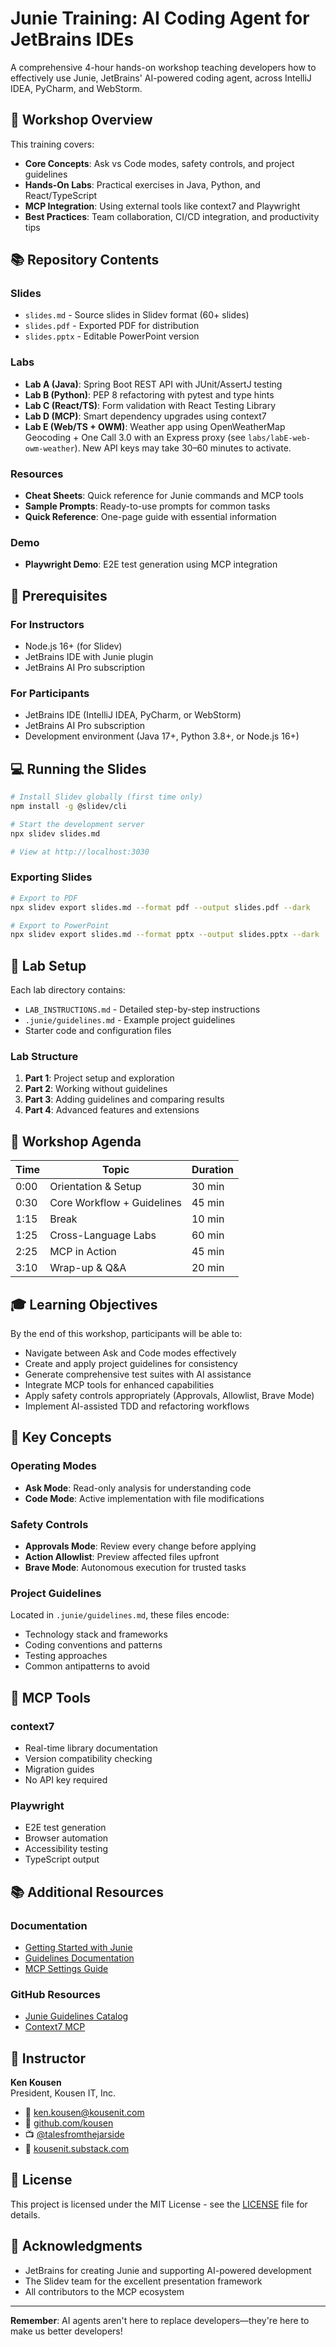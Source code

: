 # Junie Training: AI Coding Agent for JetBrains IDEs

A comprehensive 4-hour hands-on workshop teaching developers how to effectively use Junie, JetBrains' AI-powered coding agent, across IntelliJ IDEA, PyCharm, and WebStorm.

## 🎯 Workshop Overview

This training covers:
- **Core Concepts**: Ask vs Code modes, safety controls, and project guidelines
- **Hands-On Labs**: Practical exercises in Java, Python, and React/TypeScript
- **MCP Integration**: Using external tools like context7 and Playwright
- **Best Practices**: Team collaboration, CI/CD integration, and productivity tips

## 📚 Repository Contents

### Slides
- `slides.md` - Source slides in Slidev format (60+ slides)
- `slides.pdf` - Exported PDF for distribution
- `slides.pptx` - Editable PowerPoint version

### Labs
- **Lab A (Java)**: Spring Boot REST API with JUnit/AssertJ testing
- **Lab B (Python)**: PEP 8 refactoring with pytest and type hints
- **Lab C (React/TS)**: Form validation with React Testing Library
- **Lab D (MCP)**: Smart dependency upgrades using context7
- **Lab E (Web/TS + OWM)**: Weather app using OpenWeatherMap Geocoding + One Call 3.0 with an Express proxy (see `labs/labE-web-owm-weather`). New API keys may take 30–60 minutes to activate.

### Resources
- **Cheat Sheets**: Quick reference for Junie commands and MCP tools
- **Sample Prompts**: Ready-to-use prompts for common tasks
- **Quick Reference**: One-page guide with essential information

### Demo
- **Playwright Demo**: E2E test generation using MCP integration

## 🚀 Prerequisites

### For Instructors
- Node.js 16+ (for Slidev)
- JetBrains IDE with Junie plugin
- JetBrains AI Pro subscription

### For Participants
- JetBrains IDE (IntelliJ IDEA, PyCharm, or WebStorm)
- JetBrains AI Pro subscription
- Development environment (Java 17+, Python 3.8+, or Node.js 16+)

## 💻 Running the Slides

```bash
# Install Slidev globally (first time only)
npm install -g @slidev/cli

# Start the development server
npx slidev slides.md

# View at http://localhost:3030
```

### Exporting Slides

```bash
# Export to PDF
npx slidev export slides.md --format pdf --output slides.pdf --dark

# Export to PowerPoint
npx slidev export slides.md --format pptx --output slides.pptx --dark
```

## 🧪 Lab Setup

Each lab directory contains:
- `LAB_INSTRUCTIONS.md` - Detailed step-by-step instructions
- `.junie/guidelines.md` - Example project guidelines
- Starter code and configuration files

### Lab Structure

1. **Part 1**: Project setup and exploration
2. **Part 2**: Working without guidelines
3. **Part 3**: Adding guidelines and comparing results
4. **Part 4**: Advanced features and extensions

## 📖 Workshop Agenda

| Time | Topic | Duration |
|------|-------|----------|
| 0:00 | Orientation & Setup | 30 min |
| 0:30 | Core Workflow + Guidelines | 45 min |
| 1:15 | Break | 10 min |
| 1:25 | Cross-Language Labs | 60 min |
| 2:25 | MCP in Action | 45 min |
| 3:10 | Wrap-up & Q&A | 20 min |

## 🎓 Learning Objectives

By the end of this workshop, participants will be able to:
- Navigate between Ask and Code modes effectively
- Create and apply project guidelines for consistency
- Generate comprehensive test suites with AI assistance
- Integrate MCP tools for enhanced capabilities
- Apply safety controls appropriately (Approvals, Allowlist, Brave Mode)
- Implement AI-assisted TDD and refactoring workflows

## 📝 Key Concepts

### Operating Modes
- **Ask Mode**: Read-only analysis for understanding code
- **Code Mode**: Active implementation with file modifications

### Safety Controls
- **Approvals Mode**: Review every change before applying
- **Action Allowlist**: Preview affected files upfront
- **Brave Mode**: Autonomous execution for trusted tasks

### Project Guidelines
Located in `.junie/guidelines.md`, these files encode:
- Technology stack and frameworks
- Coding conventions and patterns
- Testing approaches
- Common antipatterns to avoid

## 🔧 MCP Tools

### context7
- Real-time library documentation
- Version compatibility checking
- Migration guides
- No API key required

### Playwright
- E2E test generation
- Browser automation
- Accessibility testing
- TypeScript output

## 📚 Additional Resources

### Documentation
- [Getting Started with Junie](https://www.jetbrains.com/help/junie/get-started-with-junie.html)
- [Guidelines Documentation](https://www.jetbrains.com/help/junie/customize-guidelines.html)
- [MCP Settings Guide](https://www.jetbrains.com/help/junie/mcp-settings.html)

### GitHub Resources
- [Junie Guidelines Catalog](https://github.com/JetBrains/junie-guidelines)
- [Context7 MCP](https://github.com/upstash/context7)

## 👤 Instructor

**Ken Kousen**  
President, Kousen IT, Inc.

- 📧 ken.kousen@kousenit.com
- 🐙 [github.com/kousen](https://github.com/kousen)
- 📺 [@talesfromthejarside](https://youtube.com/@talesfromthejarside)
- 📝 [kousenit.substack.com](https://kousenit.substack.com)

## 📄 License

This project is licensed under the MIT License - see the [LICENSE](LICENSE) file for details.

## 🙏 Acknowledgments

- JetBrains for creating Junie and supporting AI-powered development
- The Slidev team for the excellent presentation framework
- All contributors to the MCP ecosystem

---

**Remember**: AI agents aren't here to replace developers—they're here to make us better developers!
